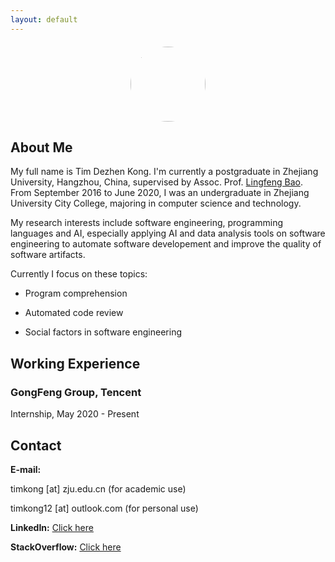 ```yaml
---
layout: default
---
```

<div style="width: 200px; margin: 20px auto 20px auto; text-align: center">
<img src="{{ site.url }}/assets/timkong.jpg" width="120" style="border-radius: 50%" />
</div>

## About Me
My full name is Tim Dezhen Kong. I'm currently a postgraduate in Zhejiang University, Hangzhou, China, supervised by Assoc. Prof. [Lingfeng Bao](https://baolingfeng.github.io). From September 2016 to June 2020, I was an undergraduate in Zhejiang University City College, majoring in computer science and technology.

My research interests include software engineering, programming languages and AI, especially applying AI and data analysis tools on software engineering to automate software developement and improve the quality of software artifacts.

Currently I focus on these topics:

- Program comprehension

- Automated code review

- Social factors in software engineering 

## Working Experience

### GongFeng Group, Tencent

Internship, May 2020 - Present

## Contact

**E-mail:**

timkong [at] zju.edu.cn (for academic use)

timkong12 [at] outlook.com (for personal use)

**LinkedIn:** [Click here](https://www.linkedin.com/in/tim-kong-cs)

**StackOverflow:** [Click here](https://stackoverflow.com/users/13769738/tim-kong?tab=profile)

